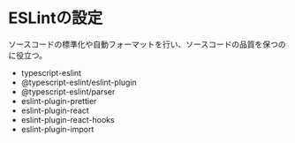 # ESLintの設定
ソースコードの標準化や自動フォーマットを行い、ソースコードの品質を保つのに役立つ。

* typescript-eslint
* @typescript-eslint/eslint-plugin
* @typescript-eslint/parser
* eslint-plugin-prettier
* eslint-plugin-react
* eslint-plugin-react-hooks
* eslint-plugin-import